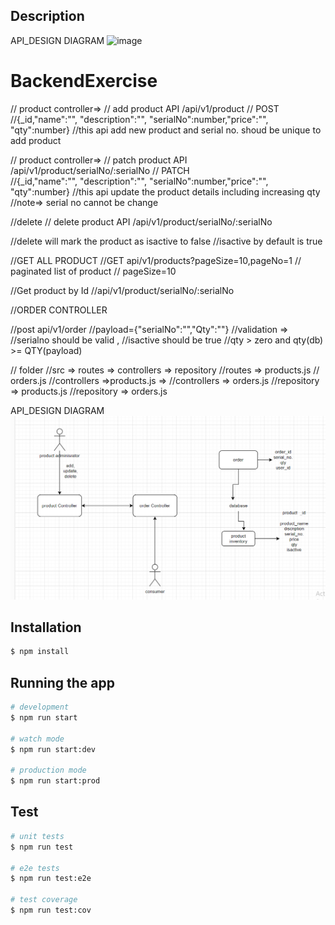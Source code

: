 

## Description
API_DESIGN DIAGRAM
![image](https://github.com/sauravdhake/backend/assets/114572284/7234203c-6da6-4c8f-b7d7-5de183f86111)

# BackendExercise
// product controller=> 
// add product API /api/v1/product 
// POST	
//{_id,"name":"", "description":"", "serialNo":number,"price":"", "qty":number}
//this api add new product and serial no. shoud be unique to add product


// product controller=> 
// patch product API /api/v1/product/serialNo/:serialNo
// PATCH	
//{_id,"name":"", "description":"", "serialNo":number,"price":"", "qty":number}
//this api update the product details including increasing qty 
//note=> serial no cannot be change

//delete 
// delete product API /api/v1/product/serialNo/:serialNo

//delete will mark the product as isactive to false
//isactive by default is true 


//GET ALL PRODUCT
//GET api/v1/products?pageSize=10,pageNo=1
// paginated list of product // pageSize=10

//Get product by Id
//api/v1/product/serialNo/:serialNo





//ORDER CONTROLLER

//post api/v1/order
//payload={"serialNo":"","Qty":""}
//validation => 
//serialno should be valid ,
//isactive should be true
//qty > zero and qty(db)  >= QTY(payload)



// folder 
//src => routes => controllers => repository
//routes    => products.js
//            orders.js
//controllers =>products.js =>
//controllers => orders.js
//repository => products.js
//repository => orders.js

API_DESIGN DIAGRAM
![Alt text](image.png)

## Installation

```bash
$ npm install
```

## Running the app

```bash
# development
$ npm run start

# watch mode
$ npm run start:dev

# production mode
$ npm run start:prod
```

## Test

```bash
# unit tests
$ npm run test

# e2e tests
$ npm run test:e2e

# test coverage
$ npm run test:cov
```

